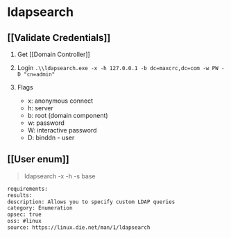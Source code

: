 # ldapsearch

## [[Validate Credentials]]
1. Get [[Domain Controller]]
2. Login
    `.\\ldapsearch.exe -x -h 127.0.0.1 -b dc=maxcrc,dc=com -w PW -D "cn=admin"`

3. Flags
    * x: anonymous connect
    * h: server
    * b: root (domain component)
    * w: password
    * W: interactive password
    * D: binddn - user

## [[User enum]]
> ldapsearch -x -h <ip> -s base

```meta
requirements: 
results:
description: Allows you to specify custom LDAP queries
category: Enumeration
opsec: true
oss: #linux
source: https://linux.die.net/man/1/ldapsearch
```